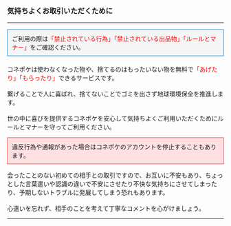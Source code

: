 <h3>気持ちよくお取引いただくために</h3>
<hr>
<div style="padding: 10px; margin-top: 15px; margin-bottom: 20px; border: 1px solid #008dd7; background-color: #f5f5f5;">
ご利用の際は<font color="#ff0000">「禁止されている行為」「禁止されている出品物」「ルールとマナー」</font>をご確認ください。</div>

コネポケは使わなくなった物や、捨てるのはもったいない物を無料で<font color="#ff0000">「あげたり」「もらったり」</font>できるサービスです。<br>
<br>
繋げることで人に喜ばれ、捨てないことでゴミを出さず地球環境保全を推進します。<br>
<br>
世の中に喜びを提供するコネポケを安心して気持ちよくご利用いただくためにルールとマナーを守ってご利用ください。

<div style="padding: 10px; margin-top: 15px; margin-bottom: 15px; border: 1px solid #ff3333; background-color: #ffe0e2;">違反行為や通報があった場合はコネポケのアカウントを停止することもあります。</div>

会ったことのない初めての相手との取引ですので、お互いに不安もあり、ちょっとした言葉遣いや認識の違いで不安にさせたり不快な気持ちにさせてしまったり、予期しないトラブルに発展してしまう恐れもあります。<br>
<br>
心遣いを忘れず、相手のことを考えて丁寧なコメントを心がけましょう。
<hr>